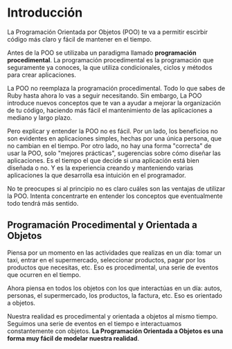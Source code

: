 # Introducción

La Programación Orientada por Objetos (POO) te va a permitir escirbir código más claro y fácil de mantener en el tiempo. 

Antes de la POO se utilizaba un paradigma llamado **programación procedimental**. La programación procedimental es la programación que seguramente ya conoces, la que utiliza condicionales, ciclos y métodos para crear aplicaciones.

La POO no reemplaza la programación procedimental. Todo lo que sabes de Ruby hasta ahora lo vas a seguir necesitando. Sin embargo, La POO introduce nuevos conceptos que te van a ayudar a mejorar la organización de tu código, haciendo más fácil el mantenimiento de las aplicaciones a mediano y largo plazo.

Pero explicar y entender la POO no es fácil. Por un lado, los beneficios no son evidentes en aplicaciones simples, hechas por una única persona, que no cambian en el tiempo. Por otro lado, no hay una forma "correcta" de usar la POO, solo "mejores prácticas", sugerencias sobre cómo diseñar las aplicaciones. Es el tiempo el que decide si una aplicación está bien diseñada o no. Y es la experiencia creando y manteniendo varias aplicaciones la que desarrolla esa intuición en el programador.

No te preocupes si al principio no es claro cuáles son las ventajas de utilizar la POO. Intenta concentrarte en entender los conceptos que eventualmente todo tendrá más sentido.

## Programación Procedimental y Orientada a Objetos

Piensa por un momento en las actividades que realizas en un día: tomar un taxi, entrar en el supermercado, seleccionar productos, pagar por los productos que necesitas, etc. Eso es procedimental, una serie de eventos que ocurren en el tiempo.

Ahora piensa en todos los objetos con los que interactúas en un día: autos, personas, el supermercado, los productos, la factura, etc. Eso es orientado a objetos.

Nuestra realidad es procedimental y orientada a objetos al mismo tiempo. Seguimos una serie de eventos en el tiempo e interactuamos constantemente con objetos. **La Programación Orientada a Objetos es una forma muy fácil de modelar nuestra realidad**.